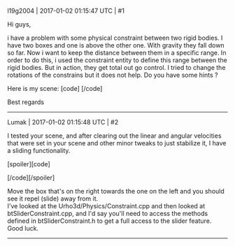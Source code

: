 l19g2004 | 2017-01-02 01:15:47 UTC | #1

Hi guys,

i have a problem with some physical constraint between two rigid bodies. I have two boxes and one is above the other one. With gravity they fall down so far. Now i want to keep the distance between them in a specific range. In order to do this, i used the constraint entity to define this range between the rigid bodies. But in action, they get total out go control. I tried to change the rotations of the constrains but it does not help. 
Do you have some hints ?

Here is my scene:
[code]<?xml version="1.0"?>
<scene id="1">
	<attribute name="Name" value="" />
	<attribute name="Time Scale" value="1" />
	<attribute name="Smoothing Constant" value="50" />
	<attribute name="Snap Threshold" value="5" />
	<attribute name="Elapsed Time" value="391.392" />
	<attribute name="Next Replicated Node ID" value="1" />
	<attribute name="Next Replicated Component ID" value="7" />
	<attribute name="Next Local Node ID" value="16777229" />
	<attribute name="Next Local Component ID" value="16777326" />
	<attribute name="Variables" />
	<attribute name="Variable Names" value="" />
	<component type="Octree" id="1" />
	<component type="DebugRenderer" id="2" />
	<component type="PhysicsWorld" id="3" />
	<node id="16777217">
		<attribute name="Is Enabled" value="true" />
		<attribute name="Name" value="Top" />
		<attribute name="Tags" />
		<attribute name="Position" value="0 5 0" />
		<attribute name="Rotation" value="1 0 0 0" />
		<attribute name="Scale" value="1 1 1" />
		<attribute name="Variables" />
		<component type="StaticModel" id="16777228">
			<attribute name="Model" value="Model;Models/Box.mdl" />
			<attribute name="Material" value="Material;Materials/Stone.xml" />
		</component>
		<component type="RigidBody" id="16777243">
			<attribute name="Physics Position" value="0 5 0" />
			<attribute name="Mass" value="1" />
			<attribute name="Linear Velocity" value="59.1207 -25.2133 -5.82021" />
			<attribute name="Angular Velocity" value="-3.99654 11.7038 53.2007" />
		</component>
		<component type="CollisionShape" id="16777274" />
		<component type="Constraint" id="16777277">
			<attribute name="Constraint Type" value="Slider" />
			<attribute name="Other Body Rotation" value="0.707107 0 0 0.707107" />
			<attribute name="Other Body NodeID" value="16777219" />
			<attribute name="High Limit" value="2 0" />
			<attribute name="Low Limit" value="-1 0" />
		</component>
	</node>
	<node id="16777219">
		<attribute name="Is Enabled" value="true" />
		<attribute name="Name" value="Down" />
		<attribute name="Tags" />
		<attribute name="Position" value="0 2 0" />
		<attribute name="Rotation" value="1 0 0 0" />
		<attribute name="Scale" value="1 1 1" />
		<attribute name="Variables" />
		<component type="StaticModel" id="16777229">
			<attribute name="Model" value="Model;Models/Box.mdl" />
			<attribute name="Material" value="Material;Materials/Stone.xml" />
		</component>
		<component type="RigidBody" id="16777244">
			<attribute name="Physics Position" value="0 2 0" />
			<attribute name="Mass" value="1" />
		</component>
		<component type="CollisionShape" id="16777275" />
	</node>
	<node id="16777222">
		<attribute name="Is Enabled" value="true" />
		<attribute name="Name" value="Floor" />
		<attribute name="Tags" />
		<attribute name="Position" value="0 0 0" />
		<attribute name="Rotation" value="1 0 0 0" />
		<attribute name="Scale" value="100 1 100" />
		<attribute name="Variables" />
		<component type="StaticModel" id="16777258">
			<attribute name="Model" value="Model;Models/Plane.mdl" />
			<attribute name="Material" value="Material;" />
		</component>
		<component type="RigidBody" id="16777259" />
		<component type="CollisionShape" id="16777276">
			<attribute name="Offset Position" value="0 -0.5 0" />
		</component>
	</node>
	<node id="16777223">
		<attribute name="Is Enabled" value="true" />
		<attribute name="Name" value="Light" />
		<attribute name="Tags" />
		<attribute name="Position" value="4 10 5" />
		<attribute name="Rotation" value="1 0 0 0" />
		<attribute name="Scale" value="1 1 1" />
		<attribute name="Variables" />
		<component type="Light" id="16777260">
			<attribute name="Light Shape Texture" value="TextureCube;" />
			<attribute name="Cast Shadows" value="true" />
		</component>
	</node>
</scene>
[/code]

Best regards

-------------------------

Lumak | 2017-01-02 01:15:48 UTC | #2

I tested your scene, and after clearing out the linear and angular velocities that were set in your scene and other minor tweaks to just stabilize it, I have a sliding functionality.

[spoiler][code]
<?xml version="1.0"?>
<scene id="1">
	<attribute name="Name" value="" />
	<attribute name="Time Scale" value="1" />
	<attribute name="Smoothing Constant" value="50" />
	<attribute name="Snap Threshold" value="5" />
	<attribute name="Elapsed Time" value="26.954" />
	<attribute name="Next Replicated Node ID" value="1" />
	<attribute name="Next Replicated Component ID" value="7" />
	<attribute name="Next Local Node ID" value="16777230" />
	<attribute name="Next Local Component ID" value="16777338" />
	<attribute name="Variables" />
	<attribute name="Variable Names" value="" />
	<component type="Octree" id="1" />
	<component type="DebugRenderer" id="2" />
	<component type="PhysicsWorld" id="3" />
	<node id="16777217">
		<attribute name="Is Enabled" value="true" />
		<attribute name="Name" value="Top" />
		<attribute name="Tags" />
		<attribute name="Position" value="3.3088 2 0" />
		<attribute name="Rotation" value="1 0 0 0" />
		<attribute name="Scale" value="1 1 1" />
		<attribute name="Variables" />
		<component type="StaticModel" id="16777228">
			<attribute name="Model" value="Model;Models/Box.mdl" />
			<attribute name="Material" value="Material;Materials/Stone.xml" />
		</component>
		<component type="RigidBody" id="16777243">
			<attribute name="Physics Position" value="3.31132 2 0" />
			<attribute name="Mass" value="1" />
			<attribute name="Linear Velocity" value="0.198712 -5.72205e-006 0" />
			<attribute name="Angular Factor" value="0 0 0" />
		</component>
		<component type="CollisionShape" id="16777274" />
		<component type="Constraint" id="16777277">
			<attribute name="Constraint Type" value="Slider" />
			<attribute name="Other Body NodeID" value="16777219" />
			<attribute name="High Limit" value="12 0" />
			<attribute name="Low Limit" value="3 0" />
		</component>
	</node>
	<node id="16777219">
		<attribute name="Is Enabled" value="true" />
		<attribute name="Name" value="Down" />
		<attribute name="Tags" />
		<attribute name="Position" value="0 2 0" />
		<attribute name="Rotation" value="1 0 0 0" />
		<attribute name="Scale" value="1 1 1" />
		<attribute name="Variables" />
		<component type="StaticModel" id="16777229">
			<attribute name="Model" value="Model;Models/Box.mdl" />
			<attribute name="Material" value="Material;Materials/Stone.xml" />
		</component>
		<component type="RigidBody" id="16777244">
			<attribute name="Physics Position" value="0 2 0" />
		</component>
		<component type="CollisionShape" id="16777275" />
	</node>
	<node id="16777222">
		<attribute name="Is Enabled" value="true" />
		<attribute name="Name" value="Floor" />
		<attribute name="Tags" />
		<attribute name="Position" value="0 0 0" />
		<attribute name="Rotation" value="1 0 0 0" />
		<attribute name="Scale" value="100 1 100" />
		<attribute name="Variables" />
		<component type="StaticModel" id="16777258">
			<attribute name="Model" value="Model;Models/Plane.mdl" />
			<attribute name="Material" value="Material;" />
		</component>
		<component type="RigidBody" id="16777259" />
		<component type="CollisionShape" id="16777276">
			<attribute name="Offset Position" value="0 -0.5 0" />
		</component>
	</node>
	<node id="16777223">
		<attribute name="Is Enabled" value="true" />
		<attribute name="Name" value="Light" />
		<attribute name="Tags" />
		<attribute name="Position" value="4 10 5" />
		<attribute name="Rotation" value="1 0 0 0" />
		<attribute name="Scale" value="1 1 1" />
		<attribute name="Variables" />
		<component type="Light" id="16777260">
			<attribute name="Range" value="20" />
			<attribute name="Light Shape Texture" value="TextureCube;" />
			<attribute name="Cast Shadows" value="true" />
		</component>
	</node>
</scene>
[/code][/spoiler]

Move the box that's on the right towards the one on the left and you should see it repel (slide) away from it.  
I've looked at the Urho3d/Physics/Constraint.cpp and then looked at btSliderConstraint.cpp, and I'd say you'll need to access the methods defined in btSliderConstraint.h to get a full access to the slider feature.
Good luck.

-------------------------

